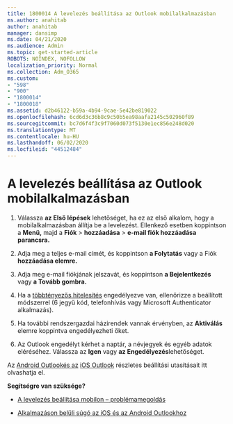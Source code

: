 ```yaml
---
title: 1800014 A levelezés beállítása az Outlook mobilalkalmazásban
ms.author: anahitab
author: anahitab
manager: dansimp
ms.date: 04/21/2020
ms.audience: Admin
ms.topic: get-started-article
ROBOTS: NOINDEX, NOFOLLOW
localization_priority: Normal
ms.collection: Adm_O365
ms.custom:
- "598"
- "900"
- "1800014"
- "1800018"
ms.assetid: d2b46122-b59a-4b94-9cae-5e42be819022
ms.openlocfilehash: 6cd6d3c36b8c9c50b5ea98aafa2145c502960f89
ms.sourcegitcommit: bc7d6f4f3c9f7060d073f5130e1ec856e248d020
ms.translationtype: MT
ms.contentlocale: hu-HU
ms.lasthandoff: 06/02/2020
ms.locfileid: "44512484"
---
```

# <a name="set-up-email-in-the-outlook-mobile-app"></a>A levelezés beállítása az Outlook mobilalkalmazásban

1. Válassza **az Első lépések** lehetőséget, ha ez az első alkalom, hogy a mobilalkalmazásban állítja be a levelezést. Ellenkező esetben koppintson a **Menü,** majd a **Fiók** \> **hozzáadása** \> **e-mail fiók hozzáadása parancsra.**

2. Adja meg a teljes e-mail címét, és koppintson **a Folytatás** vagy a Fiók **hozzáadása elemre.**

3. Adja meg e-mail fiókjának jelszavát, és koppintson **a Bejelentkezés** vagy **a Tovább gombra.**

4. Ha a [többtényezős hitelesítés](https://docs.microsoft.com/microsoft-365/admin/security-and-compliance/set-up-multi-factor-authentication) engedélyezve van, ellenőrizze a beállított módszerrel (6 jegyű kód, telefonhívás vagy Microsoft Authenticator alkalmazás).

5. Ha további rendszergazdai házirendek vannak érvényben, az **Aktiválás** elemre koppintva engedélyezheti őket.

6. Az Outlook engedélyt kérhet a naptár, a névjegyek és egyéb adatok eléréséhez. Válassza az **Igen** vagy **az Engedélyezés**lehetőséget.

Az [Android Outlookés az](https://support.office.com/article/886db551-8dfa-4fd5-b835-f8e532091872.aspx) [iOS Outlook](https://support.office.com/article/b2de2161-cc1d-49ef-9ef9-81acd1c8e234.aspx) részletes beállítási utasításait itt olvashatja el.
  
 **Segítségre van szüksége?**
  
- [A levelezés beállítása mobilon – problémamegoldás](https://support.office.com/article/a264ef01-9c88-48fb-9285-7017e4f31f02.aspx)

- [Alkalmazáson belüli súgó az iOS és az Android Outlookhoz](https://support.office.com/article/218a22d1-9fa5-4889-b689-de1c63493243.aspx#ID0EAABAAA=Contact_Support)

